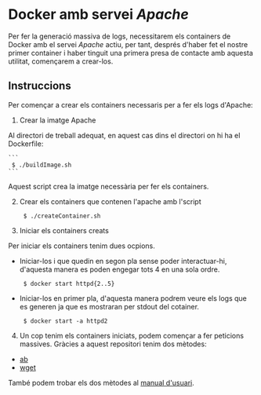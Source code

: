 # Docker amb servei *Apache*

Per fer la generació massiva de logs, necessitarem els containers de Docker amb el servei *Apache* actiu, per tant, després
d'haber fet el nostre primer container i haber tinguit una primera presa de contacte amb aquesta utilitat, començarem
a crear-los.

## Instruccions

Per començar a crear els containers necessaris per a fer els logs d'Apache:

1. Crear la imatge Apache

  Al directori de treball adequat, en aquest cas dins el directori on hi ha el Dockerfile:
  
    ```
     $ ./buildImage.sh
    ```
    
  Aquest script crea la imatge necessària per fer els containers.
  
2. Crear els containers que contenen l'apache amb l'script

    ``` 
     $ ./createContainer.sh
    ```
    
3. Iniciar els containers creats

 Per iniciar els containers tenim dues ocpions.
 
 * Iniciar-los i que quedin en segon pla sense poder interactuar-hi, d'aquesta manera es poden engegar tots 4 en una sola ordre.
 
     ```
      $ docker start httpd{2..5}
     ```
     
 * Iniciar-los en primer pla, d'aquesta manera podrem veure els logs que es generen ja que es mostraran per stdout del cotainer.

     ```
      $ docker start -a httpd2
     ```
     
4. Un cop tenim els containers iniciats, podem començar a fer peticions massives. Gràcies a aquest repositori tenim dos mètodes:

 * [ab](https://github.com/alexsurfcasting/massivelogs/tree/master/ab)
 * [wget](https://github.com/alexsurfcasting/massivelogs/tree/master/wget)
 
També podem trobar els dos mètodes al [manual d'usuari](https://github.com/alexsurfcasting/massivelogs/blob/master/manual/userguide.md).
